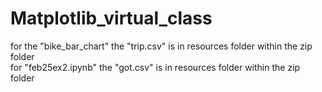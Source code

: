 # Matplotlib_virtual_class</br>
for the "bike_bar_chart" the "trip.csv" is in resources folder within the zip folder </br>
for "feb25ex2.ipynb" the "got.csv" is in resources folder within the zip folder </br>

